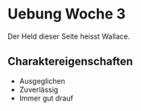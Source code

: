 # Uebung Woche 3

Der Held dieser Seite heisst Wallace.

## Charaktereigenschaften
* Ausgeglichen
* Zuverlässig
* Immer gut drauf
